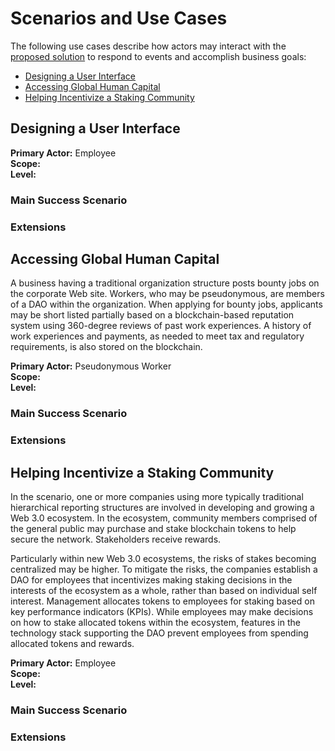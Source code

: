 # Scenarios and Use Cases

The following use cases describe how actors may interact with the [proposed solution](./SolutionApproach.md) to respond to events and accomplish business goals:

- [Designing a User Interface](#ui)
- [Accessing Global Human Capital](#humancapital)
- [Helping Incentivize a Staking Community](#staking)

## Designing a User Interface<a name="ui"></a>

**Primary Actor:** Employee  
**Scope:**  
**Level:**  

### Main Success Scenario

<!-- https://github.com/ok-Alice/toyota-astar-hackathon -->



### Extensions




## Accessing Global Human Capital<a name="humancapital"></a>

A business having a traditional organization structure posts bounty jobs on the corporate Web site. Workers, who may be pseudonymous, are members of a DAO within the organization. When applying for bounty jobs, applicants may be short listed partially based on a blockchain-based reputation system using 360-degree reviews of past work experiences. A history of work experiences and payments, as needed to meet tax and regulatory requirements, is also stored on the blockchain.

**Primary Actor:** Pseudonymous Worker  
**Scope:**  
**Level:**  

### Main Success Scenario

<!-- Document the bounty work / gig worker scenario that Nick Almond described in response to my question(s) in his mentoring session -->

### Extensions




## Helping Incentivize a Staking Community<a name="staking"></a>

In the scenario, one or more companies using more typically traditional hierarchical reporting structures are involved in developing and growing a Web 3.0 ecosystem. In the ecosystem, community members comprised of the general public may purchase and stake blockchain tokens to help secure the network. Stakeholders receive rewards.

Particularly within new Web 3.0 ecosystems, the risks of stakes becoming centralized may be higher. To mitigate the risks, the companies establish a DAO for employees that incentivizes making staking decisions in the interests of the ecosystem as a whole, rather than based on individual self interest. Management allocates tokens to employees for staking based on key performance indicators (KPIs). While employees may make decisions on how to stake allocated tokens within the ecosystem, features in the technology stack supporting the DAO prevent employees from spending allocated tokens and rewards.

**Primary Actor:** Employee  
**Scope:**  
**Level:**  

### Main Success Scenario



### Extensions

